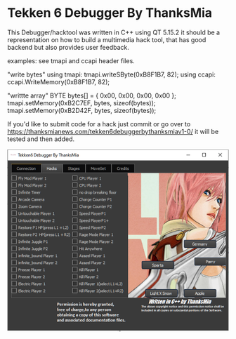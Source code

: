 # Tekken 6 Debugger By ThanksMia


This Debugger/hacktool was written in C++ using QT 5.15.2 it should be a representation on
how to build a multimedia hack tool, that has good backend but also provides user feedback.


examples: see tmapi and ccapi header files.

"write bytes"
using tmapi: tmapi.writeSByte(0xB8F1B7, 82);
using ccapi: ccapi.WriteMemory(0xB8F1B7, 82);

"writtte array"
BYTE bytes[] = { 0x00, 0x00, 0x00, 0x00 };
                tmapi.setMemory(0xB2C7EF, bytes, sizeof(bytes));
                tmapi.setMemory(0xB2D42F, bytes, sizeof(bytes));



If you'd like to submit code for a hack  just  commit or go over to
https://thanksmianews.com/tekken6debuggerbythanksmiav1-0/ 
it will be tested and then added.

 ![alt text](https://github.com/thanksmia/Tekken-6-Debugger-By-ThanksMia/blob/master/debuggersite2thanksmia.PNG)
